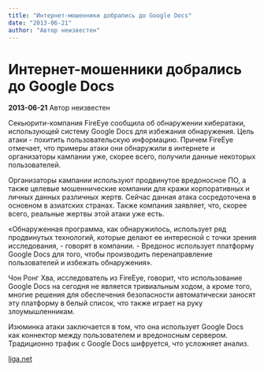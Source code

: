 ```yaml
---
title: "Интернет-мошенники добрались до Google Docs"
date: "2013-06-21"
author: "Автор неизвестен"
---
```


# Интернет-мошенники добрались до Google Docs

**2013-06-21** Автор неизвестен

Секьюрити-компания FireEye сообщила об обнаружении кибератаки, использующей систему Google Docs для избежания обнаружения. Цель атаки - похитить пользовательскую информацию. Причем FireEye отмечает, что примеры атаки они обнаружили в интернете и организаторы кампании уже, скорее всего, получили данные некоторых пользователей.

Организаторы кампании используют продвинутое вредоносное ПО, а также целевые мошеннические компании для кражи корпоративных и личных данных различных жертв. Сейчас данная атака сосредоточена в основном в азиатских странах. Также компания заявляет, что, скорее всего, реальные жертвы этой атаки уже есть.

«Обнаруженная программа, как обнаружилось, использует ряд продвинутых технологий, которые делают ее интересной с точки зрения исследования, - говорят в компании. - Вредонос использует платформу Google Docs для того, чтобы производить перенаправление пользователей и избежать обнаружения».

Чон Ронг Хва, исследователь из FireEye, говорит, что использование Google Docs на сегодня не является тривиальным ходом, а кроме того, многие решения для обеспечения безопасности автоматически заносят эту платформу в белый список, что также играет на руку злоумышленникам.

Изюминка атаки заключается в том, что она использует Google Docs как коннектор между пользователем и вредоносным сервером. Традиционно трафик с Google Docs шифруется, что усложняет анализ.

[liga.net](http://biz.liga.net/all/it/novosti/2529229-internet-moshenniki-dobralis-do-google-docs.htm)